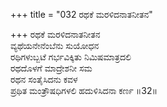 +++
title = "032 ರಥಕೆ ಮರಳಿದನಾತನೀತನ"

+++
ರಥಕೆ ಮರಳಿದನಾತನೀತನ  
ವ್ಯಥೆಯನೇನೆಂಬೆನು ಸುಯೋಧನ  
ರಥಿಗಳುಬ್ಬಟೆ ಗರ್ಭವಿಕ್ಕಿತು ನಿಮಿಷಮಾತ್ರದಲಿ  
ರಥದೊಳಗೆ ಮಾದ್ರೇಶನೀ ಸಮ  
ರಥನ ಸಂತೈಸಿದನು ಕವಳ  
ಪ್ರಥಿತ ಮಂತ್ರೌಷಧಿಗಳಲಿ ಹದುಳಿಸಿದನಾ ಕರ್ಣ          ॥32॥